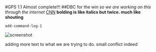 #GPS 1.1 Almost complete!!!
##DBC for the win
*so we are working on this through the internet*
[CNN](http://www.cnn.com)
**bolding is like italics but twice. much like shouting**

```add-command-log-1```


![screenshot](http://imgur.com/re26PjL)


adding more text to what we are trying to do.  small conflict indeed 



